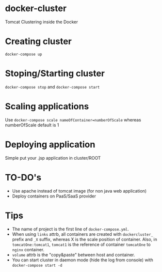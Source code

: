 # docker-cluster
Tomcat Clustering inside the Docker

# Creating cluster
`docker-compose up`

# Stoping/Starting cluster

`docker-compose stop` and `docker-compose start`

# Scaling applications
Use `docker-compose scale nameOfContainer=numberOfScale` whereas numberOfScale default is 1

# Deploying application
Simple put your .jsp application in cluster/ROOT

# TO-DO's
- Use apache instead of tomcat image (for non java web application)
- Deploy containers on PaaS/SaaS provider

# Tips
- The name of project is the first line of `docker-compose.yml`.
- When using `links` attrb, all containers are created with `dockercluster_` prefix and `_X` suffix, whereas X is the scale position of container. Also, in `tomcatOne:tomcat1`, `tomcat1` is the reference of container `tomcatOne` to `nginx` container.
- `volume` attrb is the "copy&paste" between host and container.
- You can start cluster in daemon mode (hide the log from console) with `docker-compose start -d`
